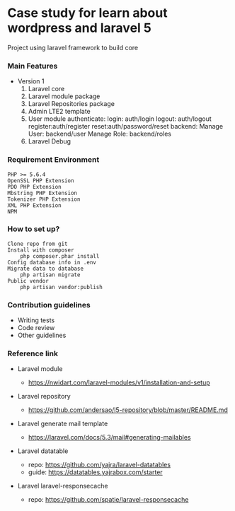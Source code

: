 # Case study for learn about wordpress and laravel 5 #

Project using laravel framework to build core 
### Main Features ###

* Version 1
    1. Laravel core
    2. Laravel module package
    3. Laravel Repositories package
    4. Admin LTE2 template
    5. User module
        authenticate:
                login: auth/login
                logout: auth/logout
                register:auth/register
                reset:auth/password/reset
        backend:
                Manage User: backend/user
                Manage Role: backend/roles 
    5. Laravel Debug
            
   

### Requirement Environment ###
    PHP >= 5.6.4
    OpenSSL PHP Extension
    PDO PHP Extension
    Mbstring PHP Extension
    Tokenizer PHP Extension
    XML PHP Extension
    NPM


### How to set up? ###
    Clone repo from git 
    Install with composer
        php composer.phar install
    Config database info in .env
    Migrate data to database
        php artisan migrate
    Public vendor
        php artisan vendor:publish



### Contribution guidelines ###


* Writing tests
* Code review
* Other guidelines

### Reference link ###

* Laravel module
    - https://nwidart.com/laravel-modules/v1/installation-and-setup

* Laravel repository
    - https://github.com/andersao/l5-repository/blob/master/README.md
    
* Laravel generate mail template
    - https://laravel.com/docs/5.3/mail#generating-mailables

* Laravel datatable
    - repo: https://github.com/yajra/laravel-datatables
    - guide: https://datatables.yajrabox.com/starter
    
* Laravel laravel-responsecache
    - repo: https://github.com/spatie/laravel-responsecache